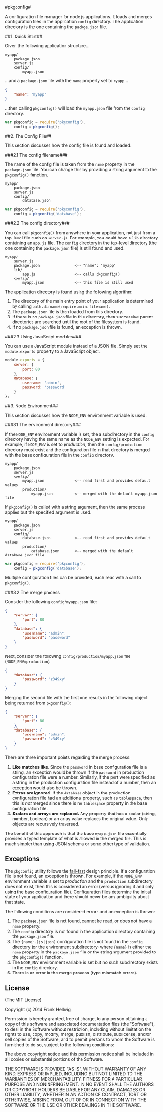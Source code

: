 #pkgconfig#

A configuration file manager for node.js applications. It loads and merges
configuration files in the application `config` directory. The application
directory is the one containing the `packge.json` file.

##1. Quick Start##

Given the following application structure...

```no-highlight
myapp/
    package.json
    server.js
    config/
        myapp.json
```

...and a `package.json` file with the `name` property set to `myapp`...

```json
{
    "name": "myapp"
}
```

...then calling `pkgconfig()` will load the `myapp.json` file from the `config` directory.

```javascript
var pkgconfig = require('pkgconfig'),
    config = pkgconfig(); 
```

##2. The Config File##

This section discusses how the config file is found and loaded.

###2.1 The config filename###

The name of the config file is taken from the `name` property in the `package.json` file.
You can change this by providing a string argument to the `pkgconfig()` function.

```no-highlight
myapp/
    package.json
    server.js
    config/
        database.json
```

```javascript
var pkgconfig = require('pkgconfig'),
    config = pkgconfig('database'); 
```

###2.2 The config directory###

You can call `pkgconfig()` from anywhere in your application, not just from a
top-level file such as `server.js`. For example, you could have a `lib`
directory containing an `app.js` file. The `config` directory in the top-level
directory (the one containing the `package.json` file) is still found and used.

```no-highlight
myapp/
    server.js
    package.json                <-- "name": "myapp"
    lib/
        app.js                  <-- calls pkgconfig()
    config/
        myapp.json              <-- this file is still used
```

The application directory is found using the following algorithm:

1. The directory of the main entry point of your application is determined by calling `path.dirname(require.main.filename)`.
2. The `package.json` file is then loaded from this directory.
3. If there is no `package.json` file in this directory, then successive parent directories are searched until the root of the filesystem is found.
4. If no `package.json` file is found, an exception is thrown.

###2.3 Using JavaScript modules###

You can use a JavaScript module instead of a JSON file.
Simply set the `module.exports` property to a JavaScript object.

```javascript
module.exports = {
    server: {
        port: 80
    },
    database: {
        username: 'admin',
        password: 'password'
    }
};
```

##3. Node Environment##

This section discusses how the `NODE_ENV` environment variable is used.

###3.1 The environment directory###

If the `NODE_ENV` environment variable is set, the a subdirectory in the
`config` directory having the same name as the `NODE_ENV` setting is expected.
For example, if `NODE_ENV` is set to *production*, then the `config/production`
directory must exist and the configuration file in that directory is merged
with the base configuration file in the `config` directory.

```no-highlight
myapp/
    package.json
    server.js
    config/
        myapp.json              <-- read first and provides default values
        production/
            myapp.json          <-- merged with the default myapp.json file
```

If `pkgconfig()` is called with a string argument, then the same process
applies but the specified argument is used.

```no-highlight
myapp/
    package.json
    server.js
    config/
        database.json           <-- read first and provides default values
        production/
            database.json       <-- merged with the default database.json file
```

```javascript
var pkgconfig = require('pkgconfig'),
    config = pkgconfig('database'); 
```

Multiple configuration files can be provided, each read with a call to `pkgconfig()`.

###3.2 The merge process

Consider the following `config/myapp.json` file:

```json
{
    "server": {
        "port": 80
    },
    "database": {
        "username": "admin",
        "password": "password"
    }
}
```

Next, consider the following `config/production/myapp.json` file (`NODE_ENV=production`):

```json
{
    "database": {
        "password": "z349xy"
    }
}
```

Merging the second file with the first one results in the following object
being returned from `pkgconfig()`:

```json
{
    "server": {
        "port": 80
    },
    "database": {
        "username": "admin",
        "password": "z349xy"
    }
}
```

There are three important points regarding the merge process:

1. **Like matches like.** Since the `password` in base configuration file is a string, an exception would be thrown if the `password` in production configuration file were a number. Similarly, if the port were specified as a string in the production configuration file instead of a number, then an exception would also be thrown.
2. **Extras are ignored.** If the `database` object in the production configuration file had an additional property, such as `tablespace`, then this is *not* merged since there is no `tablespace` property in the base configuration file.
3. **Scalars and arrays are replaced.** Any property that has a scalar (string, number, boolean) or an array value replaces the original value. Only objects are recursively traversed.

The benefit of this approach is that the base `myapp.json` file essentially
provides a typed template of what is allowed in the merged file. This is much
simpler than using JSON schema or some other type of validation.

Exceptions
----------

The `pkgconfig` utility follows the
[fail-fast](http://en.wikipedia.org/wiki/Fail-fast) design principle. If a
configuration file is not found, an exception is thrown. For example, if the
`NODE_ENV` environment variable is set to *production* and the `production`
subdirectory does not exist, then this is considered an error (versus ignoring
it and only using the base configuration file). Configuration files determine
the initial state of your application and there should never be any ambiguity
about that state.

The following conditions are considered errors and an exception is thrown:

1. The `package.json` file is not found, cannot be read, or does not have a `name` property.
2. The `config` directory is not found in the application directory containing the `package.json` file.
3. The `{name}.(js|json)` configuration file is not found in the `config` directory (or the environment subdirectory) where `{name}` is either the `name` property in the `package.json` file or the string argument provided to the `pkgconfig()` function.
4. The `NODE_ENV` environment variable is set but no such subdirectory exists in the `config` directory.
5. There is an error in the merge process (type mismatch errors).

License
-------

(The MIT License)

Copyright (c) 2014 Frank Hellwig

Permission is hereby granted, free of charge, to any person obtaining a copy of this software and associated documentation files (the "Software"), to deal in the Software without restriction, including without limitation the rights to use, copy, modify, merge, publish, distribute, sublicense, and/or sell copies of the Software, and to permit persons to whom the Software is furnished to do so, subject to the following conditions:

The above copyright notice and this permission notice shall be included in all copies or substantial portions of the Software.

THE SOFTWARE IS PROVIDED "AS IS", WITHOUT WARRANTY OF ANY KIND, EXPRESS OR IMPLIED, INCLUDING BUT NOT LIMITED TO THE WARRANTIES OF MERCHANTABILITY, FITNESS FOR A PARTICULAR PURPOSE AND NONINFRINGEMENT. IN NO EVENT SHALL THE AUTHORS OR COPYRIGHT HOLDERS BE LIABLE FOR ANY CLAIM, DAMAGES OR OTHER LIABILITY, WHETHER IN AN ACTION OF CONTRACT, TORT OR OTHERWISE, ARISING FROM, OUT OF OR IN CONNECTION WITH THE SOFTWARE OR THE USE OR OTHER DEALINGS IN THE SOFTWARE.
